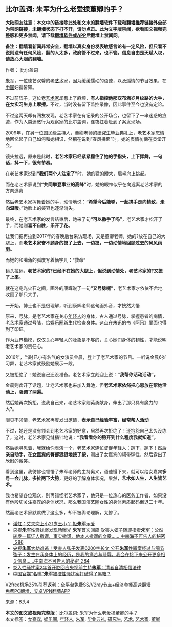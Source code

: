  <h2>比尔盖词: 朱军为什么老爱揉董卿的手？</h2> <p class="notice"><b>大陆网友注意：本文中的链接除此处和文末的<a href="https://github.com/bannedbook/fanqiang" >翻墙</a>软件下载和<a href="https://github.com/killgcd/justmysocks/blob/master/README.md">翻墙推荐</a>链接外全部为禁网链接，未翻墙状态下打不开，请勿点击。此为文字版禁闻，欲看图文视频完整版和更多禁闻，请下载<a href="https://github.com/bannedbook/fanqiang">翻墙软件或APP</a>后翻墙上禁闻网。</p><p>备注：翻墙看新闻非常安全，翻墙以真实身份发表敏感言论有一定风险，但只看不说则没有任何风险，翻的人太多，政府管不过来，也不管。信息自由是天赋人权，请放心大胆的翻墙。</b></p>  <div class="entry"> <p>作者： 比尔盖词</p> <p><a href="https://www.bannedbook.org/bnews/tag/%e6%9c%b1%e5%86%9b/" class="st_tag internal_tag" rel="tag" title="标签 朱军 下的日志">朱军</a>，一位德艺双馨的老<a href="https://www.bannedbook.org/bnews/tag/%e8%89%ba%e6%9c%af/" class="st_tag internal_tag" rel="tag" title="标签 艺术 下的日志">艺术</a>家，因为缓缓蠕动的语速，以及煽情的节目效果，在<span class='wp_keywordlink_affiliate'><a href="https://www.bannedbook.org/" title="中国" target="_blank">中国</a></span>妇孺皆知。</p> <p>不过前阵子，这位老<a href="https://www.bannedbook.org/bnews/tag/%E8%89%BA%E6%9C%AF%E5%AE%B6/" class="st_tag internal_tag" rel="tag" title="标签 艺术家 下的日志">艺术家</a>却惹上了麻烦，<strong>有人指控他那双布满岁月纹路的大手，在女实习生身上摩擦。</strong>不过，当时没有留下监控录像，因此事件至今也没有定论。</p> <p>不过这两天却有网友发现，老艺术家在有记录的公开场合，也留下了一串迷惑的痕迹，作为人类迷惑行为观察家的比尔盖词，连夜扛着赶到了案发现场。</p> <p>2009年，在另一位国民级主持人，<a href="https://www.bannedbook.org/bnews/tag/%e8%91%a3%e5%8d%bf/" class="st_tag internal_tag" rel="tag" title="标签 董卿 下的日志">董卿</a>老师的<a href="https://www.bannedbook.org/bnews/tag/%e7%a0%94%e7%a9%b6%e7%94%9f/" class="st_tag internal_tag" rel="tag" title="标签 研究生 下的日志">研究生</a><a href="https://www.bannedbook.org/bnews/tag/%e6%af%95%e4%b8%9a%e5%85%b8%e7%a4%bc/" class="st_tag internal_tag" rel="tag" title="标签 毕业典礼 下的日志">毕业典礼</a>上，老艺术家忘情地回忆起了自己如何和她相识，然鹅在说到“春风拂面”时，她的表情彷佛在灵堂开会。</p> <p>镜头拉远，原来是此时，<strong>老艺术家已经紧紧攥住了她的手指头，上下挥舞，一句话，抖一下，很有节奏。</strong></p> <p>在老艺术家说到<strong>“我们两个人注定了”</strong>时，她的猛的瞪大，眉毛向上挑起。</p>  <p>而在老艺术家说到<strong>“共同攀登事业的高峰”</strong>时，她的眼神似乎在向远离老艺术家的方向逃离</p> <p>然后老艺术家挥舞着她的手，动情地说：<strong>“希望今后能够，一起携手走向精致，走向温暖。”</strong>她脸上的笑容也逐渐消失。</p> <p>最终，在老艺术家的发言结束后，她来了句<strong>“可以撒手了吗”</strong>，老艺术家才松开了手，而她则<strong>喜不自胜，乐开了花。</strong></p> <p>让我们把再拉到2017年的春晚后台采访现场，又是董卿老师，她的?放在自己的大腿上，而<strong>老艺术家奋不顾身的摁了上去，一边摁，一边动情地回顾过去的<span class='wp_keywordlink'><a href="https://www.bannedbook.org/forum3/topic122.html" title="陈建国：十年风风雨雨" target="_blank">风风雨雨</a></span>。</strong></p> <p>而她的和嘴角的弧度写着俩字儿：“救命”</p> <p>镜头拉远，<strong>老艺术家的?已经不在她的大腿上，但说到动情处，老艺术家的?又摁了上来。</strong></p> <p>就在这电光火石之间，画外的康辉说了一句<strong>“又号脉呢”</strong>，老艺术家才依依不舍地收回了那只大手。</p>  <p>一开始，博士也不是很理解，听到康辉老师这句画外音，才恍然大悟</p> <p>原来，号脉，是老艺术家在关心<a href="https://www.bannedbook.org/bnews/tag/%e5%b9%b4%e8%bd%bb%e4%ba%ba/" class="st_tag internal_tag" rel="tag" title="标签 年轻人 下的日志">年轻人</a>的身体，古人通过号脉，掌握患者的病情，老艺术家通过号脉，给<a href="https://www.bannedbook.org/bnews/tag/%e5%a8%b1%e4%b9%90%e5%9c%88/" class="st_tag internal_tag" rel="tag" title="标签 娱乐圈 下的日志">娱乐圈</a>新生代检查身体。这点在朱迅的书《阿讯》里面也得到了印证。</p> <p>作为业界楷模，仅仅关心年轻人的脉象是不够的，关心她们身体的韧性，才能说明老艺术家的责任心。</p> <p>2016年，当时已小有名气的女演员金晨，登上了老艺术家的节目。一听说金晨6岁习舞，老艺术家就鼓励她展示一段。</p> <p>又被拒绝了！她说自己还没准备。老艺术家立刻迎上说：<strong>“我帮你活动活动”。</strong></p> <p>金晨则岔开了话题，让老艺术家也来加入舞池，但<strong>老艺术家依然把心思放在帮她活动上，强调了两遍。</strong></p> <p>然后她再次婉拒，说我自己来，老艺术家则英勇献身，伸出了那只具有魔力的大?。</p>  <p>眼见不领情，老艺术家再度发出邀请，<strong>表示自己经验丰富，经常帮人活动</strong></p> <p>不过，她还是没有领会到老艺术家的好意，居然再次拒绝了！还抱怨自己太久没练了，这时，老艺术家见缝插针地说：<strong>“我看看你的胯开到什么程度我就知道”。</strong></p> <p>然后她寻思着，我就给你表演一个，老艺术家连忙督促年轻人：趴下，趴下！然后<strong>亲自动手，在<a href="https://www.bannedbook.org/bnews/tag/%e5%a5%b3%e5%98%89%e5%ae%be/" class="st_tag internal_tag" rel="tag" title="标签 女嘉宾 下的日志">女嘉宾</a>的臀部狠狠地按了按，</strong>测出了女嘉宾的韧带弹性，然后露出了欣慰的微笑。</p> <p>看到这里，我彷佛也领悟了朱军老师的主持奥义，语速慢下来，就可以给女嘉宾<strong>多号一会儿脉，多扯两下大胯</strong>，更好的了解身体状况，果然，<strong>艺术如人生，人生皆艺术。</strong></p> <p>我也希望各位观众，别再错怪老艺术家了，他只是一位热心的医务工作者，如果没有他殷切关注嘉宾的身体状况，那么我国演艺圈女性的身体素质起码倒退二十年。</p> <p>然而老艺术家默默做了这么多，却不被舆论理解，太惨了。</p> <ul class='op-related-articles' title='相关阅读'> <li><a href='https://www.bannedbook.org/bnews/lifebaike/20201224/1454265.html' target='_blank'>潘虹：丈夫恋上小21岁王小丫 拒<b>朱军</b>示爱</a></li> <li><a href='https://www.bannedbook.org/bnews/comments/20201224/1453919.html' target='_blank'>央视<b>朱军</b>性骚扰案发现场曝光 <b>朱军</b>首次回应 受害人弦子随即指责<b>朱军</b>：公然转发一篇证人撒谎、事实撒谎、他本人撒谎的文章…… 中南海不可告人的秘密_286</a></li> <li><a href='https://www.bannedbook.org/bnews/comments/20201223/1453062.html' target='_blank'>央视<b>朱军</b>大劫难逃！受害人弦子发表6200字长文 公开<b>朱军</b>性骚案经过与细节 弦子：发生在我身体上的经历，是我的痛苦与耻辱，我会在接下来公开更多相关信息……中南海不可告人的秘密_284</a></li> <li><a href='https://www.bannedbook.org/bnews/baitai/20201222/1452953.html' target='_blank'>卷入性骚扰案2年首开腔回应央视前主持<b>朱军</b>：清者自清相信法律</a></li> <li><a href='https://www.bannedbook.org/bnews/baitai/20201209/1444618.html' target='_blank'>中国官媒“名嘴”<b>朱军</b>被控性骚扰案打破得了黑箱？</a></li> </ul> <p class="texttj"> <a href="https://github.com/bannedbook/fanqiang/wiki/V2ray%E6%9C%BA%E5%9C%BA" target="_blank">V2free机场25%引荐返利：全平台免费SS/V2ray节点+经济套餐高速翻墙</a><br/> <a href="https://github.com/bannedbook/fanqiang/wiki/%E7%A6%81%E9%97%BB%E7%BD%91%E5%AE%89%E5%8D%93%E7%BF%BB%E5%A2%99%E6%96%B0%E9%97%BBAPP" target="_blank">免费PC翻墙、安卓VPN翻墙APP</a></p><p> 来源：B头4 </p> <a name='sharetosocial'></a>       <div><b>本文的图文或视频完整版</b>：<a href='https://www.bannedbook.org/bnews/comments/20210102/1459547.html'>比尔盖词: 朱军为什么老爱揉董卿的手？</a></div>  </div><!--END ENTRY--> <div class="postfooter"> <div>本文标签：<a href="https://www.bannedbook.org/bnews/tag/%e5%a5%b3%e5%98%89%e5%ae%be/" rel="tag">女嘉宾</a>, <a href="https://www.bannedbook.org/bnews/tag/%e5%a8%b1%e4%b9%90%e5%9c%88/" rel="tag">娱乐圈</a>, <a href="https://www.bannedbook.org/bnews/tag/%e5%b9%b4%e8%bd%bb%e4%ba%ba/" rel="tag">年轻人</a>, <a href="https://www.bannedbook.org/bnews/tag/%e6%9c%b1%e5%86%9b/" rel="tag">朱军</a>, <a href="https://www.bannedbook.org/bnews/tag/%e6%af%95%e4%b8%9a%e5%85%b8%e7%a4%bc/" rel="tag">毕业典礼</a>, <a href="https://www.bannedbook.org/bnews/tag/%e7%a0%94%e7%a9%b6%e7%94%9f/" rel="tag">研究生</a>, <a href="https://www.bannedbook.org/bnews/tag/%e8%89%ba%e6%9c%af/" rel="tag">艺术</a>, <a href="https://www.bannedbook.org/bnews/tag/%E8%89%BA%E6%9C%AF%E5%AE%B6/" rel="tag">艺术家</a>, <a href="https://www.bannedbook.org/bnews/tag/%e8%91%a3%e5%8d%bf/" rel="tag">董卿</a></div>  </div><!--END POSTFOOTER--> 